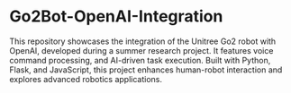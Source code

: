 # Go2Bot-OpenAI-Integration
This repository showcases the integration of the Unitree Go2 robot with OpenAI, developed during a summer research project. It features voice command processing, and AI-driven task execution. Built with Python, Flask, and JavaScript, this project enhances human-robot interaction and explores advanced robotics applications.
